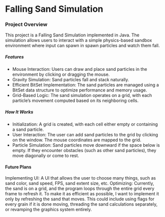 # Falling Sand Simulation

### Project Overview
This project is a Falling Sand Simulation implemented in Java. The simulation allows users to interact with a simple physics-based sandbox environment where input can spawn in spawn particles and watch them fall.

##### Features
- Mouse Interaction: Users can draw and place sand particles in the environment by clicking or dragging the mouse.
- Gravity Simulation: Sand particles fall and stack naturally.
- Efficient BitSet Implementation: The sand particles are managed using a BitSet data structure to optimize performance and memory usage.
- Grid-Based Logic: The sand simulation operates on a grid, with each particle’s movement computed based on its neighboring cells.

##### How It Works
- Initialization: A grid is created, with each cell either empty or containing a sand particle.
- User Interaction: The user can add sand particles to the grid by clicking on the window. The mouse coordinates are mapped to the grid.
- Particle Simulation: Sand particles move downward if the space below is empty. If they encounter obstacles (such as other sand particles), they move diagonally or come to rest.

#### Future Plans
Implementing UI: A UI that allows the user to choose many things, such as sand color, sand speed, FPS, sand extent size, etc.
Optimizing: Currently, the sand is on a grid, and the program loops through the entire grid every frame to refresh it. To make it as efficient as possible, I want to implement it only by refreshing the sand that moves. This could include using flags for every grain if it is done moving, threading the sand calculations separately, or revamping the graphics system entirely.
